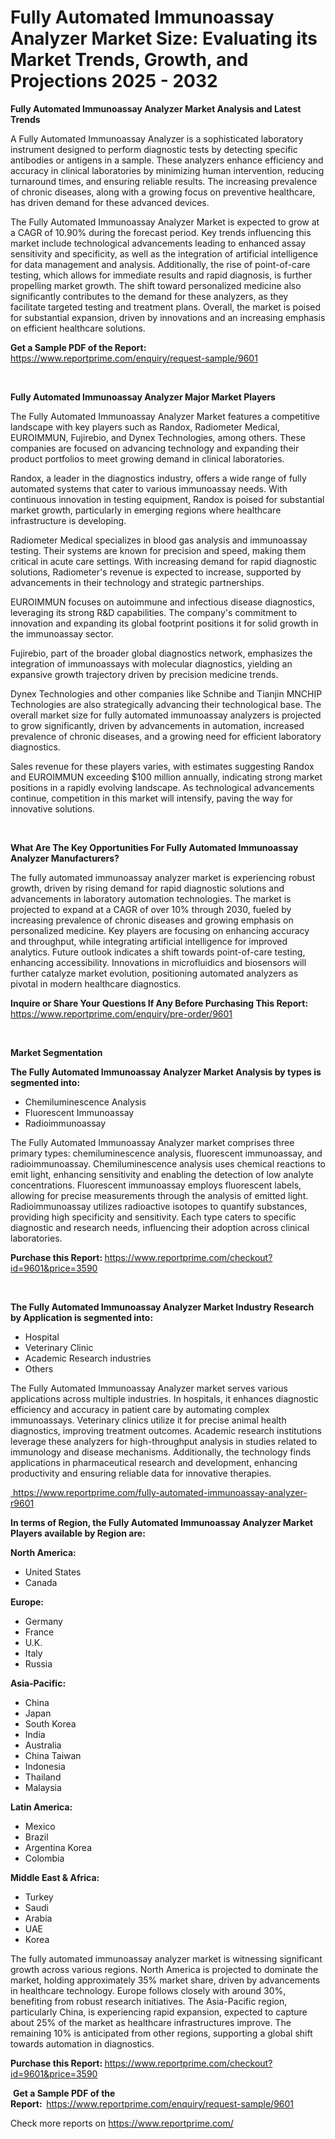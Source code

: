 <p><h1>Fully Automated Immunoassay Analyzer Market Size: Evaluating its Market Trends, Growth, and Projections 2025 - 2032</h1></p><p><strong>Fully Automated Immunoassay Analyzer Market Analysis and Latest Trends</strong></p>
<p><p>A Fully Automated Immunoassay Analyzer is a sophisticated laboratory instrument designed to perform diagnostic tests by detecting specific antibodies or antigens in a sample. These analyzers enhance efficiency and accuracy in clinical laboratories by minimizing human intervention, reducing turnaround times, and ensuring reliable results. The increasing prevalence of chronic diseases, along with a growing focus on preventive healthcare, has driven demand for these advanced devices.</p><p>The Fully Automated Immunoassay Analyzer Market is expected to grow at a CAGR of 10.90% during the forecast period. Key trends influencing this market include technological advancements leading to enhanced assay sensitivity and specificity, as well as the integration of artificial intelligence for data management and analysis. Additionally, the rise of point-of-care testing, which allows for immediate results and rapid diagnosis, is further propelling market growth. The shift toward personalized medicine also significantly contributes to the demand for these analyzers, as they facilitate targeted testing and treatment plans. Overall, the market is poised for substantial expansion, driven by innovations and an increasing emphasis on efficient healthcare solutions.</p></p>
<p><strong>Get a Sample PDF of the Report:&nbsp;</strong> <a href="https://www.reportprime.com/enquiry/request-sample/9601?utm_campaign=3178&utm_medium=2&utm_source=Github&utm_content=ia&utm_term=20032025&utm_id=fully-automated-immunoassay-analyzer">https://www.reportprime.com/enquiry/request-sample/9601</a></p>
<p>&nbsp;</p>
<p><strong>Fully Automated Immunoassay Analyzer Major Market Players</strong></p>
<p><p>The Fully Automated Immunoassay Analyzer Market features a competitive landscape with key players such as Randox, Radiometer Medical, EUROIMMUN, Fujirebio, and Dynex Technologies, among others. These companies are focused on advancing technology and expanding their product portfolios to meet growing demand in clinical laboratories.</p><p>Randox, a leader in the diagnostics industry, offers a wide range of fully automated systems that cater to various immunoassay needs. With continuous innovation in testing equipment, Randox is poised for substantial market growth, particularly in emerging regions where healthcare infrastructure is developing.</p><p>Radiometer Medical specializes in blood gas analysis and immunoassay testing. Their systems are known for precision and speed, making them critical in acute care settings. With increasing demand for rapid diagnostic solutions, Radiometer's revenue is expected to increase, supported by advancements in their technology and strategic partnerships.</p><p>EUROIMMUN focuses on autoimmune and infectious disease diagnostics, leveraging its strong R&D capabilities. The company's commitment to innovation and expanding its global footprint positions it for solid growth in the immunoassay sector. </p><p>Fujirebio, part of the broader global diagnostics network, emphasizes the integration of immunoassays with molecular diagnostics, yielding an expansive growth trajectory driven by precision medicine trends. </p><p>Dynex Technologies and other companies like Schnibe and Tianjin MNCHIP Technologies are also strategically advancing their technological base. The overall market size for fully automated immunoassay analyzers is projected to grow significantly, driven by advancements in automation, increased prevalence of chronic diseases, and a growing need for efficient laboratory diagnostics.</p><p>Sales revenue for these players varies, with estimates suggesting Randox and EUROIMMUN exceeding $100 million annually, indicating strong market positions in a rapidly evolving landscape. As technological advancements continue, competition in this market will intensify, paving the way for innovative solutions.</p></p>
<p>&nbsp;</p>
<p><strong>What Are The Key Opportunities For Fully Automated Immunoassay Analyzer Manufacturers?</strong></p>
<p><p>The fully automated immunoassay analyzer market is experiencing robust growth, driven by rising demand for rapid diagnostic solutions and advancements in laboratory automation technologies. The market is projected to expand at a CAGR of over 10% through 2030, fueled by increasing prevalence of chronic diseases and growing emphasis on personalized medicine. Key players are focusing on enhancing accuracy and throughput, while integrating artificial intelligence for improved analytics. Future outlook indicates a shift towards point-of-care testing, enhancing accessibility. Innovations in microfluidics and biosensors will further catalyze market evolution, positioning automated analyzers as pivotal in modern healthcare diagnostics.</p></p>
<p><strong>Inquire or Share Your Questions If Any Before Purchasing This Report:</strong> <a href="https://www.reportprime.com/enquiry/pre-order/9601?utm_campaign=3178&utm_medium=2&utm_source=Github&utm_content=ia&utm_term=20032025&utm_id=fully-automated-immunoassay-analyzer">https://www.reportprime.com/enquiry/pre-order/9601</a></p>
<p>&nbsp;</p>
<p><strong>Market Segmentation</strong></p>
<p><strong>The Fully Automated Immunoassay Analyzer Market Analysis by types is segmented into:</strong></p>
<p><ul><li>Chemiluminescence Analysis</li><li>Fluorescent Immunoassay</li><li>Radioimmunoassay</li></ul></p>
<p><p>The Fully Automated Immunoassay Analyzer market comprises three primary types: chemiluminescence analysis, fluorescent immunoassay, and radioimmunoassay. Chemiluminescence analysis uses chemical reactions to emit light, enhancing sensitivity and enabling the detection of low analyte concentrations. Fluorescent immunoassay employs fluorescent labels, allowing for precise measurements through the analysis of emitted light. Radioimmunoassay utilizes radioactive isotopes to quantify substances, providing high specificity and sensitivity. Each type caters to specific diagnostic and research needs, influencing their adoption across clinical laboratories.</p></p>
<p><strong>Purchase this Report:&nbsp;</strong><a href="https://www.reportprime.com/checkout?id=9601&price=3590&utm_campaign=3178&utm_medium=2&utm_source=Github&utm_content=ia&utm_term=20032025&utm_id=fully-automated-immunoassay-analyzer">https://www.reportprime.com/checkout?id=9601&price=3590</a></p>
<p>&nbsp;</p>
<p><strong>The Fully Automated Immunoassay Analyzer Market Industry Research by Application is segmented into:</strong></p>
<p><ul><li>Hospital</li><li>Veterinary Clinic</li><li>Academic Research industries</li><li>Others</li></ul></p>
<p><p>The Fully Automated Immunoassay Analyzer market serves various applications across multiple industries. In hospitals, it enhances diagnostic efficiency and accuracy in patient care by automating complex immunoassays. Veterinary clinics utilize it for precise animal health diagnostics, improving treatment outcomes. Academic research institutions leverage these analyzers for high-throughput analysis in studies related to immunology and disease mechanisms. Additionally, the technology finds applications in pharmaceutical research and development, enhancing productivity and ensuring reliable data for innovative therapies.</p></p>
<p><a href="https://www.reportprime.com/fully-automated-immunoassay-analyzer-r9601?utm_campaign=3178&utm_medium=2&utm_source=Github&utm_content=ia&utm_term=20032025&utm_id=fully-automated-immunoassay-analyzer">&nbsp;https://www.reportprime.com/fully-automated-immunoassay-analyzer-r9601</a></p>
<p><strong>In terms of Region, the Fully Automated Immunoassay Analyzer Market Players available by Region are:</strong></p>
<p>
    <p> <strong> North America: </strong>
        <ul>
            <li>United States</li>
            <li>Canada</li>
        </ul>
        </p> 
    <p> <strong> Europe: </strong>
        <ul>
            <li>Germany</li>
            <li>France</li>
            <li>U.K.</li>
            <li>Italy</li>
            <li>Russia</li>
        </ul>
        </p> 
    <p> <strong> Asia-Pacific: </strong>
        <ul>
            <li>China</li>
            <li>Japan</li>
            <li>South Korea</li>
            <li>India</li>
            <li>Australia</li>
            <li>China Taiwan</li>
            <li>Indonesia</li>
            <li>Thailand</li>
            <li>Malaysia</li>
        </ul>
        </p> 
    <p> <strong> Latin America: </strong>
        <ul>
            <li>Mexico</li>
            <li>Brazil</li>
            <li>Argentina Korea</li>
            <li>Colombia</li>
        </ul>
        </p> 
    <p> <strong> Middle East & Africa: </strong>
        <ul>
            <li>Turkey</li>
            <li>Saudi</li>
            <li>Arabia</li>
            <li>UAE</li>
            <li>Korea</li>
        </ul>
    </p>
    </p>
<p><p>The fully automated immunoassay analyzer market is witnessing significant growth across various regions. North America is projected to dominate the market, holding approximately 35% market share, driven by advancements in healthcare technology. Europe follows closely with around 30%, benefiting from robust research initiatives. The Asia-Pacific region, particularly China, is experiencing rapid expansion, expected to capture about 25% of the market as healthcare infrastructures improve. The remaining 10% is anticipated from other regions, supporting a global shift towards automation in diagnostics.</p></p>
<p><strong>Purchase this Report: </strong><a href="https://www.reportprime.com/checkout?id=9601&price=3590&utm_campaign=3178&utm_medium=2&utm_source=Github&utm_content=ia&utm_term=20032025&utm_id=fully-automated-immunoassay-analyzer">https://www.reportprime.com/checkout?id=9601&price=3590</a></p>
<p>&nbsp;<strong>Get a Sample PDF of the Report:&nbsp;&nbsp;</strong><a href="https://www.reportprime.com/enquiry/request-sample/9601?utm_campaign=3178&utm_medium=2&utm_source=Github&utm_content=ia&utm_term=20032025&utm_id=fully-automated-immunoassay-analyzer">https://www.reportprime.com/enquiry/request-sample/9601</a></p>
<p><strong></strong></p>
<p>Check more reports on <a href="https://www.reportprime.com/?utm_campaign=3178&utm_medium=2&utm_source=Github&utm_content=ia&utm_term=20032025&utm_id=fully-automated-immunoassay-analyzer">https://www.reportprime.com/</a></p>